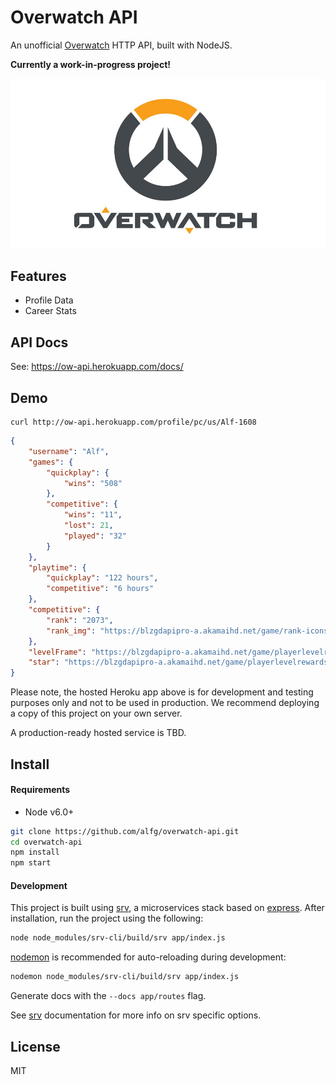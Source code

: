 # Overwatch API
An unofficial [Overwatch](https://playoverwatch.com) HTTP API, built with NodeJS.

**Currently a work-in-progress project!**

![](overwatch.jpg)

## Features
* Profile Data
* Career Stats

## API Docs
See: https://ow-api.herokuapp.com/docs/

## Demo

```
curl http://ow-api.herokuapp.com/profile/pc/us/Alf-1608
```
```json
{
    "username": "Alf",
    "games": {
        "quickplay": {
            "wins": "508"
        },
        "competitive": {
            "wins": "11",
            "lost": 21,
            "played": "32"
        }
    },
    "playtime": {
        "quickplay": "122 hours",
        "competitive": "6 hours"
    },
    "competitive": {
        "rank": "2073",
        "rank_img": "https://blzgdapipro-a.akamaihd.net/game/rank-icons/rank-10.png"
    },
    "levelFrame": "https://blzgdapipro-a.akamaihd.net/game/playerlevelrewards/0x0250000000000928_Border.png",
    "star": "https://blzgdapipro-a.akamaihd.net/game/playerlevelrewards/0x0250000000000928_Rank.png"
}
```

Please note, the hosted Heroku app above is for development and testing purposes only and not to be used in production. We recommend deploying a copy of this project on your own server.

A production-ready hosted service is TBD.

## Install

#### Requirements
* Node v6.0+

```bash
git clone https://github.com/alfg/overwatch-api.git
cd overwatch-api
npm install
npm start
```

#### Development
This project is built using [srv](https://github.com/alfg/srv), a microservices stack based on [express](https://expressjs.com/). After installation, run the project using the following:

```bash
node node_modules/srv-cli/build/srv app/index.js
```

[nodemon](https://github.com/remy/nodemon) is recommended for auto-reloading during development:
```bash
nodemon node_modules/srv-cli/build/srv app/index.js
```

Generate docs with the `--docs app/routes` flag.

See [srv](https://github.com/alfg/srv) documentation for more info on srv specific options.

## License
MIT
